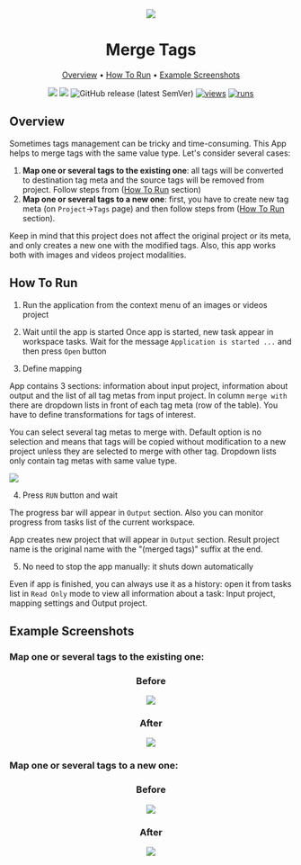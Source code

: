 <div align="center" markdown> 
<img src="https://user-images.githubusercontent.com/119248312/230250816-f63ac10f-26b6-4ea0-b0a4-21c5f58a7156.jpg" />

# Merge Tags
  
<p align="center">

  <a href="#Overview">Overview</a> •
  <a href="#How-To-Run">How To Run</a> •
  <a href="#Example-Screenshots">Example Screenshots</a>
</p>

[![](https://img.shields.io/badge/supervisely-ecosystem-brightgreen)](https://ecosystem.supervise.ly/apps/supervisely-ecosystem/merge-tags)
[![](https://img.shields.io/badge/slack-chat-green.svg?logo=slack)](https://supervise.ly/slack)
![GitHub release (latest SemVer)](https://img.shields.io/github/v/release/supervisely-ecosystem/merge-tags)
[![views](https://app.supervise.ly/img/badges/views/supervisely-ecosystem/merge-tags)](https://supervise.ly)
[![runs](https://app.supervise.ly/img/badges/runs/supervisely-ecosystem/merge-tags)](https://supervise.ly)

</div>

## Overview 

Sometimes tags management can be tricky and time-consuming. This App helps to merge tags with the same value type. Let's consider several cases:

1. **Map one or several tags to the existing one**: all tags will be converted to destination tag meta and the source tags will be removed from project. Follow steps from (<a href="#How-To-Run">How To Run</a> section) 
2. **Map one or several tags to a new one**: first, you have to create new tag meta (on `Project`->`Tags` page) and then follow steps from (<a href="#How-To-Run">How To Run</a> section).

Keep in mind that this project does not affect the original project or its meta, and only creates a new one with the modified tags. Also, this app works both with images and videos project modalities.

## How To Run

1. Run the application from the context menu of an images or videos project

2. Wait until the app is started
Once app is started, new task appear in workspace tasks. Wait for the message `Application is started ...` and then press `Open` button

3. Define mapping

App contains 3 sections: information about input project, information about output and the list of all tag metas from input project. In column `merge with` there are dropdown lists in front of each tag meta (row of the table). You have to define transformations for tags of interest. 

You can select several tag metas to merge with. Default option is no selection and means that tags will be copied without modification to a new project unless they are selected to merge with other tag. Dropdown lists only contain tag metas with same value type.

<img src="https://user-images.githubusercontent.com/119248312/230250580-70ccf1dc-6ea0-47d2-818a-a5cb41729e49.jpg" />

4. Press `RUN` button and wait

The progress bar will appear in `Output` section. Also you can monitor progress from tasks list of the current workspace.

App creates new project that will appear in `Output` section. Result project name is the original name with the "(merged tags)" suffix at the end.

5. No need to stop the app manually: it shuts down automatically

Even if app is finished, you can always use it as a history: open it from tasks list in `Read Only` mode to view all information about a task: Input project, mapping settings and Output project. 

## Example Screenshots

### Map one or several tags to the existing one:
<div align="center" markdown> 

### Before
  
<img src="https://user-images.githubusercontent.com/119248312/230250570-1c7d01ba-37d3-4005-8dca-1e4d054d6a9f.jpg" />

### After
  
<img src="https://user-images.githubusercontent.com/119248312/230250572-5017114f-a354-4ed6-a172-1d6754dfdfef.jpg" />

</div>

### Map one or several tags to a new one:
<div align="center" markdown> 

### Before

<img src="https://user-images.githubusercontent.com/119248312/230250565-ad68de7b-c9dd-4a05-a347-6d8d56deb77c.jpg" />

### After

<img src="https://user-images.githubusercontent.com/119248312/230250574-67c85992-3110-48f6-a3f7-bb2ff51c81ba.jpg" />

</div>
